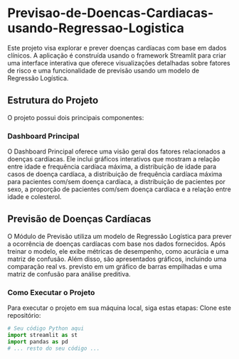 # Previsao-de-Doencas-Cardiacas-usando-Regressao-Logistica
Este projeto visa explorar e prever doenças cardíacas com base em dados clínicos. A aplicação é construída usando o framework Streamlit para criar uma interface interativa que oferece visualizações detalhadas sobre fatores de risco e uma funcionalidade de previsão usando um modelo de Regressão Logística.

## Estrutura do Projeto
O projeto possui dois principais componentes:

### Dashboard Principal
O Dashboard Principal oferece uma visão geral dos fatores relacionados a doenças cardíacas. Ele inclui gráficos interativos que mostram a relação entre idade e frequência cardíaca máxima, a distribuição de idade para casos de doença cardíaca, a distribuição de frequência cardíaca máxima para pacientes com/sem doença cardíaca, a distribuição de pacientes por sexo, a proporção de pacientes com/sem doença cardíaca e a relação entre idade e colesterol.

## Previsão de Doenças Cardíacas
O Módulo de Previsão utiliza um modelo de Regressão Logística para prever a ocorrência de doenças cardíacas com base nos dados fornecidos. Após treinar o modelo, ele exibe métricas de desempenho, como acurácia e uma matriz de confusão. Além disso, são apresentados gráficos, incluindo uma comparação real vs. previsto em um gráfico de barras empilhadas e uma matriz de confusão para análise preditiva.

### Como Executar o Projeto
Para executar o projeto em sua máquina local, siga estas etapas:
Clone este repositório:
```python
# Seu código Python aqui
import streamlit as st
import pandas as pd
# ... resto do seu código ...
